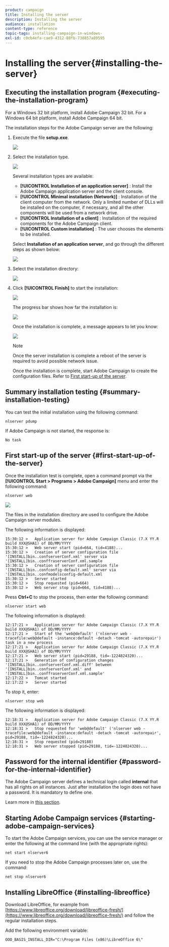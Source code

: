 ```yaml
---
product: campaign
title: Installing the server
description: Installing the server
audience: installation
content-type: reference
topic-tags: installing-campaign-in-windows-
exl-id: c0cb4efa-cae9-4312-88fb-738857a89595
---
```

# Installing the server{#installing-the-server}

## Executing the installation program {#executing-the-installation-program}

For a Windows 32 bit platform, install Adobe Campaign 32 bit. For a Windows 64 bit platform, install Adobe Campaign 64 bit.

The installation steps for the Adobe Campaign server are the following:

1. Execute the file **setup.exe**.

   ![](assets/s_ncs_install_installer_01.png)

1. Select the installation type.

   ![](assets/s_ncs_install_installer_01a.png)

   Several installation types are available:

    * **[!UICONTROL Installation of an application server]** : Install the Adobe Campaign application server and the client console.
    * **[!UICONTROL Minimal installation (Network)]** : Installation of the client computer from the network. Only a limited number of DLLs will be installed on the computer, if necessary, and all the other components will be used from a network drive.
    * **[!UICONTROL Installation of a client]** : Installation of the required components for the Adobe Campaign client.
    * **[!UICONTROL Custom installation]** : The user chooses the elements to be installed.

   Select **Installation of an application server**, and go through the different steps as shown below:

   ![](assets/s_ncs_install_installer_02.png)

1. Select the installation directory:

   ![](assets/s_ncs_install_installer_03.png)

1. Click **[!UICONTROL Finish]** to start the installation:

   ![](assets/s_ncs_install_installer_04.png)

   The progress bar shows how far the installation is:

   ![](assets/s_ncs_install_installer_05.png)

   Once the installation is complete, a message appears to let you know:

   ![](assets/s_ncs_install_installer_06.png)

   >[!NOTE]
   >
   >Once the server installation is complete a reboot of the server is required to avoid possible network issue.

   Once the installation is complete, start Adobe Campaign to create the configuration files. Refer to [First start-up of the server](#first-start-up-of-the-server).

## Summary installation testing {#summary-installation-testing}

You can test the initial installation using the following command:

```
nlserver pdump
```

If Adobe Campaign is not started, the response is:

```
No task
```

## First start-up of the server {#first-start-up-of-the-server}

Once the installation test is complete, open a command prompt via the **[!UICONTROL Start > Programs > Adobe Campaign]** menu and enter the following command:

```
nlserver web
```

![](assets/s_ncs_install_cmd_nlserverweb.png)

The files in the installation directory are used to configure the Adobe Campaign server modules.

The following information is displayed:

```
15:30:12 >   Application server for Adobe Campaign Classic (7.X YY.R build XXX@SHA1) of DD/MM/YYYY
15:30:12 >   Web server start (pid=664, tid=4188)...
15:30:12 >   Creation of server configuration file '[INSTALL]bin..confserverConf.xml' server via '[INSTALL]bin..conffraserverConf.xml.sample
15:30:12 >   Creation of server configuration file '[INSTALL]bin..confconfig-default.xml' server via '[INSTALL]bin..confmodelsconfig-default.xml
15:30:12 >   Server started
15:30:12 >   Stop requested (pid=664)
15:30:12 >   Web server stop (pid=664, tid=4188)...
```

Press **Ctrl+C** to stop the process, then enter the following command:

```
nlserver start web
```

The following information is displayed:

```
12:17:21 >   Application server for Adobe Campaign Classic (7.X YY.R build XXX@SHA1) of DD/MM/YYYY
12:17:21 >   Start of the 'web@default' ('nlserver web -tracefile:web@default -instance:default -detach -tomcat -autorepair') task in a new process 
12:17:21 >   Application server for Adobe Campaign Classic (7.X YY.R build XXX@SHA1) of DD/MM/YYYY
12:17:21 >   Web server start (pid=29188, tid=-1224824320)...
12:17:21 >   Generation of configuration changes '[INSTALL]bin..confserverConf.xml.diff' between '[INSTALL]bin..confserverConf.xml' and '[INSTALL]bin..conffraserverConf.xml.sample'
12:17:22 >   Tomcat started
12:17:22 >   Server started
```

To stop it, enter:

```
nlserver stop web
```

The following information is displayed:

```
12:18:31 >   Application server for Adobe Campaign Classic (7.X YY.R build XXX@SHA1) of DD/MM/YYYY
12:18:31 >   Stop requested for 'web@default' ('nlserver web -tracefile:web@default -instance:default -detach -tomcat -autorepair', pid=29188, tid=-1224824320)...
12:18:31 >   Stop requested (pid=29188)
12:18:31 >   Web server stopped (pid=29188, tid=-1224824320)...
```

## Password for the internal identifier {#password-for-the-internal-identifier}

The Adobe Campaign server defines a technical login called **internal** that has all rights on all instances. Just after installation the login does not have a password. It is mandatory to define one.

Learn more in [this section](../../installation/using/configuring-campaign-server.md#internal-identifier).

## Starting Adobe Campaign services {#starting-adobe-campaign-services}

To start the Adobe Campaign services, you can use the service manager or enter the following at the command line (with the appropriate rights):

```
net start nlserver6
```

If you need to stop the Adobe Campaign processes later on, use the command:

```
net stop nlserver6
```

## Installing LibreOffice {#installing-libreoffice}

Download LibreOffice, for example from [https://www.libreoffice.org/download/libreoffice-fresh/](https://www.libreoffice.org/download/libreoffice-fresh/) and follow the regular installation steps.

Add the following environment variable:

```
OOO_BASIS_INSTALL_DIR="C:\Program Files (x86)\LibreOffice 6\"
```

